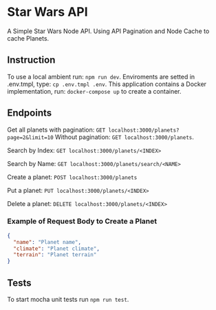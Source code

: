 # Star Wars API

A Simple Star Wars Node API.
Using API Pagination and Node Cache to cache Planets.

## Instruction

To use a local ambient run: `npm run dev`.
Enviroments are setted in .env.tmpl, type: `cp .env.tmpl .env`.
This application contains a Docker implementation, run: `docker-compose up` to create a container.

## Endpoints

Get all planets with pagination: `GET localhost:3000/planets?page=2&limit=10`
Without pagination: `GET localhost:3000/planets`.

Search by Index: `GET localhost:3000/planets/<INDEX>`

Search by Name: `GET localhost:3000/planets/search/<NAME>`

Create a planet: `POST localhost:3000/planets`

Put a planet: `PUT localhost:3000/planets/<INDEX>`

Delete a planet: `DELETE localhost:3000/planets/<INDEX>`

### Example of Request Body to Create a Planet

```json
{
  "name": "Planet name",
  "climate": "Planet climate",
  "terrain": "Planet terrain"
}
```

## Tests

To start mocha unit tests run `npm run test`.

